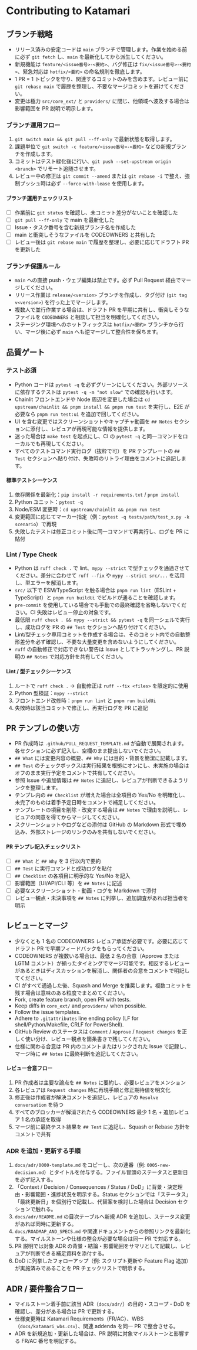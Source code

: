 # Contributing to Katamari

## ブランチ戦略
- リリース済みの安定コードは `main` ブランチで管理します。作業を始める前に必ず `git fetch` し、`main` を最新化してから派生してください。
- 新規機能は `feature/<issue番号>-<要約>`、バグ修正は `fix/<issue番号>-<要約>`、緊急対応は `hotfix/<要約>` の命名規則を徹底します。
- 1 PR = 1 トピックを守り、関連するコミットのみを含めます。レビュー前に `git rebase main` で履歴を整理し、不要なマージコミットを避けてください。
- 変更は極力 `src/core_ext/` と `providers/` に閉じ、他領域へ波及する場合は影響範囲を PR 説明で明示します。

### ブランチ運用フロー
1. `git switch main && git pull --ff-only` で最新状態を取得します。
2. 課題単位で `git switch -c feature/<issue番号>-<要約>` などの新規ブランチを作成します。
3. コミットはテスト緑化後に行い、`git push --set-upstream origin <branch>` でリモート追随させます。
4. レビュー中の修正は `git commit --amend` または `git rebase -i` で整え、強制プッシュ時は必ず `--force-with-lease` を使用します。

#### ブランチ運用チェックリスト
- [ ] 作業前に `git status` を確認し、未コミット差分がないことを確認した
- [ ] `git pull --ff-only` で main を最新化した
- [ ] Issue・タスク番号を含む新規ブランチ名を作成した
- [ ] main と衝突しそうなファイルを CODEOWNERS と共有した
- [ ] レビュー後は `git rebase main` で履歴を整理し、必要に応じてドラフト PR を更新した

### ブランチ保護ルール
- `main` への直接 push・ウェブ編集は禁止です。必ず Pull Request 経由でマージしてください。
- リリース作業は `release/<version>` ブランチを作成し、タグ付け (`git tag v<version>`) を行った上でマージします。
- 複数人で並行作業する場合は、ドラフト PR を早期に共有し、衝突しそうなファイルを `CODEOWNERS` と相談して担当を明確化してください。
- ステージング環境へのホットフィックスは `hotfix/<要約>` ブランチから行い、マージ後に必ず `main` へも逆マージして整合性を保ちます。

## 品質ゲート
### テスト必須
- Python コードは `pytest -q` を必ずグリーンにしてください。外部リソースに依存するテストは `pytest -q -m "not slow"` での確認も行います。
- Chainlit フロントエンドや Node 周辺を変更した場合は `cd upstream/chainlit && pnpm install && pnpm run test` を実行し、E2E が必要なら `pnpm run test:ui` を追加で回してください。
- UI を含む変更ではスクリーンショットやキャプチャ動画を `## Notes` セクションに添付し、レビュアが再現可能な情報を提供します。
- 迷った場合は `make test` を起点にし、CI の `pytest -q` と同一コマンドをローカルでも再現してください。
- すべてのテストコマンド実行ログ（抜粋で可）を PR テンプレートの `## Test` セクションへ貼り付け、失敗時のリトライ理由をコメントに追記します。

#### 標準テストシーケンス
1. 依存関係を最新化：`pip install -r requirements.txt` / `pnpm install`
2. Python ユニット：`pytest -q`
3. Node/ESM 変更時：`cd upstream/chainlit && pnpm run test`
4. 変更範囲に応じてマーカー指定（例：`pytest -q tests/path/test_x.py -k scenario`）で再現
5. 失敗したテストは修正コミット後に同一コマンドで再実行し、ログを PR に貼付

### Lint / Type Check
- Python は `ruff check .` で lint、`mypy --strict` で型チェックを通過させてください。差分に合わせて `ruff --fix` や `mypy --strict src/...` を活用し、型エラーを解消します。
- `src/` 以下で ESM/TypeScript を触る場合は `pnpm run lint`（ESLint + TypeScript）と `pnpm run buildUi` でビルドが通ることを確認します。
- `pre-commit` を使用している場合でも手動での最終確認を省略しないでください。CI 失敗はレビュー停止の対象です。
- 最低限 `ruff check . && mypy --strict && pytest -q` を同一シェルで実行し、成功ログを PR の `## Test` セクションへ貼り付けてください。
- Lint/型チェック専用コミットを作成する場合は、そのコミット内での自動整形差分を必ず確認し、不要な大量変更を含めないようにしてください。
- `ruff` の自動修正で対応できない警告は Issue としてトラッキングし、PR 説明の `## Notes` で対応方針を共有してください。

#### Lint / 型チェックシーケンス
1. ルートで `ruff check .` → 自動修正は `ruff --fix <files>` を限定的に使用
2. Python 型検証：`mypy --strict`
3. フロントエンド改修時：`pnpm run lint` と `pnpm run buildUi`
4. 失敗時は該当コミットで修正し、再実行ログを PR に追記

## PR テンプレの使い方
- PR 作成時は `.github/PULL_REQUEST_TEMPLATE.md` が自動で展開されます。各セクションに必ず記入し、空欄のまま提出しないでください。
- `## What` には変更内容の概要、`## Why` には目的・背景を簡潔に記載します。
- `## Test` のチェックボックスは実行結果を根拠にオンにし、未実施の場合はオフのまま実行予定をコメントで共有してください。
- 参照 Issue や追加情報は `## Notes` に追記し、レビュアが判断できるようリンクを整理します。
- テンプレ内の `## Checklist` が増えた場合は全項目の Yes/No を明確化し、未完了のものは着手予定日時をコメントで補足してください。
- テンプレートの項目を削除・改変する場合は `## Notes` で理由を説明し、レビュアの同意を得てからマージしてください。
- スクリーンショットやログなどの添付は GitHub の Markdown 形式で埋め込み、外部ストレージのリンクのみを共有しないでください。

#### PR テンプレ記入チェックリスト
- [ ] `## What` と `## Why` を 3 行以内で要約
- [ ] `## Test` に実行コマンドと成功ログを貼付
- [ ] `## Checklist` の各項目に明示的な Yes/No を記入
- [ ] 影響範囲（UI/API/CLI 等）を `## Notes` に記述
- [ ] 必要なスクリーンショット・動画・ログを Markdown で添付
- [ ] レビュー観点・未決事項を `## Notes` に列挙し、追加調査があれば担当者を明示

## レビューとマージ
- 少なくとも 1 名の CODEOWNERS レビュア承認が必要です。必要に応じてドラフト PR で早期フィードバックをもらってください。
- CODEOWNERS が複数いる場合は、最低 2 名の合意（Approve または LGTM コメント）が揃ったタイミングでマージ可能です。相反するレビューがあるときはディスカッションを解消し、関係者の合意をコメントで明記してください。
- CI がすべて通過した後、Squash and Merge を推奨します。複数コミットを残す場合は意味のある粒度でまとめてください。
- Fork, create feature branch, open PR with tests.
- Keep diffs in `core_ext/` and `providers/` when possible.
- Follow the issue templates.
- Adhere to `.gitattributes` line ending policy (LF for shell/Python/Makefile, CRLF for PowerShell).
- GitHub Review のステータスは `Comment` / `Approve` / `Request changes` を正しく使い分け、レビュー観点を箇条書きで残してください。
- 仕様に関わる合意は PR 内のコメントまたはリンクされた Issue で記録し、マージ時に `## Notes` に最終判断を追記してください。

#### レビュー合意フロー
1. PR 作成者は主要な論点を `## Notes` に要約し、必要レビュアをメンション
2. 各レビュアは `Request changes` 時に再現手順と修正期待値を明文化
3. 修正後は作成者が解決コメントを追記し、レビュアの `Resolve conversation` を待つ
4. すべてのブロッカーが解消されたら CODEOWNERS 最少 1 名 + 追加レビュア 1 名の承認を取得
5. マージ前に最終テスト結果を `## Test` に追記し、Squash or Rebase 方針をコメントで共有
### ADR を追加・更新する手順
1. `docs/adr/0000-template.md` をコピーし、次の連番（例: `0005-new-decision.md`）とタイトルを付与する。ファイル冒頭のステータスと更新日を必ず記入する。
2. 「Context / Decision / Consequences / Status / DoD」に背景・決定理由・影響範囲・進捗状況を明示する。Status セクションでは「ステータス」「最終更新日」を個別行で記載し、代替案を検討した場合は Decision セクションで触れる。
3. `docs/adr/README.md` の目次テーブルへ新規 ADR を追加し、ステータス変更があれば同時に更新する。
4. `docs/ROADMAP_AND_SPECS.md` や関連ドキュメントからの参照リンクを最新化する。マイルストーンや仕様の整合が必要な場合は同一 PR で対応する。
5. PR 説明では対象 ADR の背景・結論・影響範囲をサマリとして記載し、レビュアが判断できる補足資料を添付する。
6. DoD に列挙したフォローアップ（例: スクリプト更新や Feature Flag 追加）が実施済みであることを PR チェックリストで明示する。

## ADR / 要件整合フロー
- マイルストーン着手前に該当 ADR（`docs/adr/`）の目的・スコープ・DoD を確認し、差分がある場合は PR で更新する。
- 仕様変更時は Katamari Requirements（FR/AC）、WBS（`docs/katamari_wbs.csv`）、関連 addenda を同一 PR で整合させる。
- ADR を新規追加・更新した場合は、PR 説明に対象マイルストーンと影響する FR/AC 番号を明記する。
